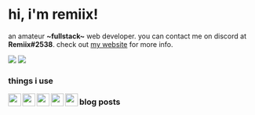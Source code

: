 # hi, i'm remiix!
an amateur **\~fullstack\~** web developer. you can contact me on discord at **Remiix#2538**. check out [my website](https://remiixinc.ml) for more info.

[![](https://img.shields.io/badge/dynamic/json?colorA=%237289DA&colorB=%237289DA&label=status:&query=message.status&url=https%3A%2F%2Fstatsui.remiixinc.repl.co%2F693287782851936258&style=flat)]() [![](https://img.shields.io/badge/dynamic/json?colorA=%237289DA&colorB=%237289DA&label=activity:&query=message.activities[0].state&url=https%3A%2F%2Fstatsui.remiixinc.repl.co%2F693287782851936258&style=flat)]()

### things i use
<img src="https://cdn.glitch.com/17eaef8d-c248-49b5-81da-45e23cdc0b12%2Ficons8-html-5-48.png?v=1605844408246" align="left" width="26px">
<img src="https://cdn.glitch.com/17eaef8d-c248-49b5-81da-45e23cdc0b12%2Ficons8-css3-48.png?v=1605844427037" align="left" width="26px">
<img src="https://cdn.glitch.com/17eaef8d-c248-49b5-81da-45e23cdc0b12%2Ficons8-javascript-48.png?v=1605844445485" align="left" width="26px">
<img src="https://cdn.glitch.com/17eaef8d-c248-49b5-81da-45e23cdc0b12%2Ficons8-nodejs-48.png?v=1605830531481" align="left" width="26px">
<img src="https://cdn.glitch.com/17eaef8d-c248-49b5-81da-45e23cdc0b12%2Ficons8-npm-48.png?v=1605883300587" align="left" width="26px">

### blog posts
<!-- BLOG-POST-LIST:START -->
<!-- BLOG-POST-LIST:END -->
